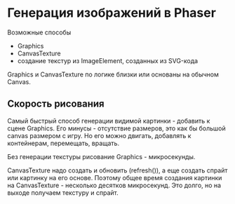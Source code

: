 # Генерация изображений в Phaser

Возможные способы

- Graphics
- CanvasTexture
- создание текстур из ImageElement, созданных из SVG-кода

Graphics и CanvasTexture по логике близки или основаны на обычном Canvas.

## Скорость рисования

Самый быстрый способ генерации видимой картинки - добавить к сцене Graphics. Его минусы - отсутствие размеров, это как бы большой canvas размером с игру. Но его можно двигать, добавлять к контейнерам, перемещать, вращать.

Без генерации текстуры рисование Graphics - микросекунды.

CanvasTexture надо создать и обновить (refresh()), а еще создать спрайт или картинку на его основе. Поэтому общее время создания картинки на CanvasTexture - несколько десятков микросекунд. Это долго, но на выходе получаем текстуру и спрайт.

